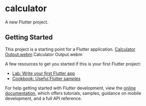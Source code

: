 # calculator

A new Flutter project.

## Getting Started

This project is a starting point for a Flutter application.
[Calculator Output.webm](https://github.com/user-attachments/assets/7f1fc5df-b8bd-4a1f-b0ed-3e60d62add7d)
Calculator Output.webm

A few resources to get you started if this is your first Flutter project:

- [Lab: Write your first Flutter app](https://docs.flutter.dev/get-started/codelab)
- [Cookbook: Useful Flutter samples](https://docs.flutter.dev/cookbook)

For help getting started with Flutter development, view the
[online documentation](https://docs.flutter.dev/), which offers tutorials,
samples, guidance on mobile development, and a full API reference.
